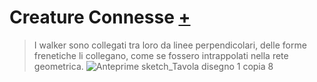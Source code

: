 # Creature Connesse [+](https://editor.p5js.org/RobertoAlesi/full/pOekNB1uq)
>I walker sono collegati tra loro da linee perpendicolari, delle forme frenetiche li collegano, come se fossero intrappolati nella rete geometrica.
![Anteprime sketch_Tavola disegno 1 copia 8](https://user-images.githubusercontent.com/76455356/116569401-a3a17780-a909-11eb-9e2a-ab773b19d7a4.png)
